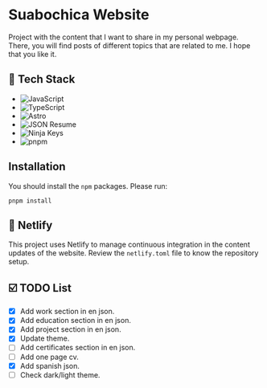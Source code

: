 Suabochica Website
==================

Project with the content that I want to share in my personal webpage. There, you will find posts of different topics that are related to me. I hope that you like it.

🧰 Tech Stack
-------------

- ![JavaScript](https://www.javascript.com/)
- ![TypeScript](https://www.typescriptlang.org/)
- ![Astro](https://astro.build/)
- ![JSON Resume](https://jsonresume.org)
- ![Ninja Keys](https://github.com/ssleptsov/ninja-keys)
- ![pnpm](https://pnpm.io/)

Installation
-------------

You should install the `npm` packages. Please run:

    pnpm install

🚀 Netlify
--------

This project uses Netlify to manage continuous integration in the content updates of the website. Review the `netlify.toml` file to know the repository setup.

☑️ TODO List
-----------

- [x] Add work section in en json.
- [x] Add education section in en json.
- [x] Add project section in en json.
- [x] Update theme.
- [ ] Add certificates section in en json.
- [ ] Add one page cv.
- [x] Add spanish json.
- [ ] Check dark/light theme.
